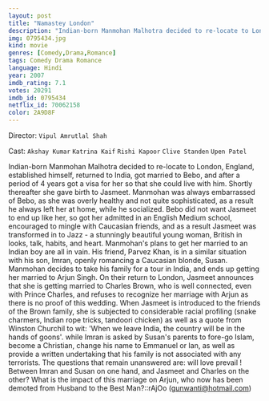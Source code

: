 ```yaml
---
layout: post
title: "Namastey London"
description: "Indian-born Manmohan Malhotra decided to re-locate to London, England, established himself, returned to India, got married to Bebo, and after a period of 4 years got a visa for her so that she could live with him. Shortly thereafter she gave birth to Jasmeet. Manmohan was always embarrassed of Bebo, as she was overly healthy and not quite sophisticated, as a result he always left her at home, while he socialized. Bebo did not want Jasmeet to end.."
img: 0795434.jpg
kind: movie
genres: [Comedy,Drama,Romance]
tags: Comedy Drama Romance 
language: Hindi
year: 2007
imdb_rating: 7.1
votes: 20291
imdb_id: 0795434
netflix_id: 70062158
color: 2A9D8F
---
```

Director: `Vipul Amrutlal Shah`  

Cast: `Akshay Kumar` `Katrina Kaif` `Rishi Kapoor` `Clive Standen` `Upen Patel` 

Indian-born Manmohan Malhotra decided to re-locate to London, England, established himself, returned to India, got married to Bebo, and after a period of 4 years got a visa for her so that she could live with him. Shortly thereafter she gave birth to Jasmeet. Manmohan was always embarrassed of Bebo, as she was overly healthy and not quite sophisticated, as a result he always left her at home, while he socialized. Bebo did not want Jasmeet to end up like her, so got her admitted in an English Medium school, encouraged to mingle with Caucasian friends, and as a result Jasmeet was transformed in to Jazz - a stunningly beautiful young woman, British in looks, talk, habits, and heart. Manmohan's plans to get her married to an Indian boy are all in vain. His friend, Parvez Khan, is in a similar situation with his son, Imran, openly romancing a Caucasian blonde, Susan. Manmohan decides to take his family for a tour in India, and ends up getting her married to Arjun Singh. On their return to London, Jasmeet announces that she is getting married to Charles Brown, who is well connected, even with Prince Charles, and refuses to recognize her marriage with Arjun as there is no proof of this wedding. When Jasmeet is introduced to the friends of the Brown family, she is subjected to considerable racial profiling (snake charmers, Indian rope tricks, tandoori chicken) as well as a quote from Winston Churchil to wit: 'When we leave India, the country will be in the hands of goons'. while Imran is asked by Susan's parents to fore-go Islam, become a Christian, change his name to Emmanuel or Ian, as well as provide a written undertaking that his family is not associated with any terrorists. The questions that remain unanswered are: will love prevail ! Between Imran and Susan on one hand, and Jasmeet and Charles on the other? What is the impact of this marriage on Arjun, who now has been demoted from Husband to the Best Man?::rAjOo (gunwanti@hotmail.com)
